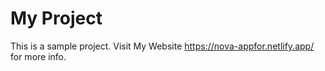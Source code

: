# My Project
This is a sample project. Visit My Website https://nova-appfor.netlify.app/ for more info.

